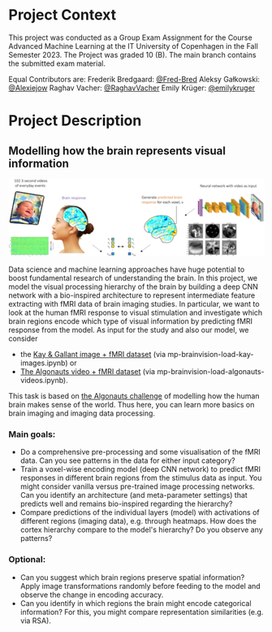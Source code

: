 # Project Context
This project was conducted as a Group Exam Assignment for the Course Advanced Machine Learning at the IT University of Copenhagen in the Fall Semester 2023. The Project was graded 10 (B). The main branch contains the submitted exam material.

Equal Contributors are:
Frederik Bredgaard: [@Fred-Bred](https://github.com/Fred-Bred)
Aleksy Gałkowski: [@Alexiejow](https://github.com/Alexiejow)
Raghav Vacher: [@RaghavVacher](https://github.com/RaghavVacher)
Emily Krüger: [@emilykruger](/https://github.com/emilykruger)

# Project Description

## Modelling how the brain represents visual information

![](mp_brainvision.png)

Data science and machine learning approaches have huge potential to boost fundamental research of understanding the brain. 
In this project, we model the visual processing hierarchy of the brain by building a deep CNN network with a bio-inspired architecture to represent intermediate feature extracting with fMRI data of brain imaging studies. In particular, we want to look at the human fMRI response to visual stimulation and investigate which brain regions encode which type of visual information by predicting fMRI response from the model. As input for the study and also our model, we consider 
- the [Kay & Gallant image + fMRI dataset](https://crcns.org/data-sets/vc/vim-1/about-vim-1) (via mp-brainvision-load-kay-images.ipynb) or 
- [The Algonauts video + fMRI dataset](https://docs.google.com/forms/d/e/1FAIpQLScqEf-F5rAa82mc1_qbnoMonHVmfFk52kaCJQpTAkDU0V5vUg/viewform) (via mp-brainvision-load-algonauts-videos.ipynb).

This task is based on [the Algonauts challenge](http://algonauts.csail.mit.edu/challenge.html) of modelling how the human brain makes sense of the world. Thus here, you can learn more basics on brain imaging and imaging data processing.

### Main goals:

- Do a comprehensive pre-processing and some visualisation of the fMRI data. Can you see patterns in the data for either input category?
- Train a voxel-wise encoding model (deep CNN network) to predict fMRI responses in different brain regions from the stimulus data as input. You might consider vanilla versus pre-trained image processing networks. Can you identify an architecture (and meta-parameter settings) that predicts well and remains bio-inspired regarding the hierarchy?
- Compare predictions of the individual layers (model) with activations of different regions (imaging data), e.g. through heatmaps. How does the cortex hierarchy compare to the model's hierarchy? Do you observe any patterns?

### Optional:

- Can you suggest which brain regions preserve spatial information? Apply image transformations randomly before feeding to the model and observe the change in encoding accuracy.
- Can you identify in which regions the brain might encode categorical information? For this, you might compare representation similarities (e.g. via RSA).
